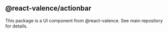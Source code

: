 ## @react-valence/actionbar 

This package is a UI component from @react-valence. See main repository for details.